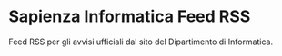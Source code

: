 # Sapienza Informatica Feed RSS
Feed RSS per gli avvisi ufficiali dal sito del Dipartimento di Informatica.
